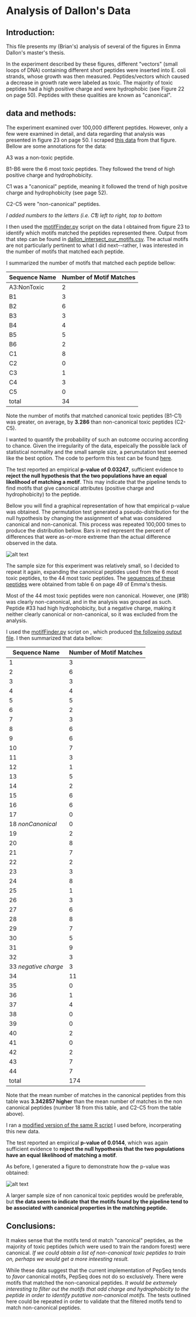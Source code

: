 
# Analysis of Dallon's Data
## Introduction:

This file presents my (Brian's) analysis of several of the figures in Emma Dallon's master's thesis.

In the experiment described by these figures, different "vectors" (small loops of DNA) containing different short peptides were inserted into E. coli strands, whose growth was then measured. Peptides/vectors which caused a decrease in growth rate were labeled as toxic. The majority of toxic peptides had a high positive charge and were hydrophobic (see Figure 22 on page 50). Peptides with these qualities are known as "canonical".

## data and methods:

The experiment examined over 100,000 different peptides. However, only a few were examined in detail, and data regarding that analysis was presented in figure 23 on page 50. I scraped [this data](../biological_significance/dallons_peptides.csv) from that figure. Bellow are some annotations for the data:

A3 was a non-toxic peptide.

B1-B6 were the 6 most toxic peptides. They followed the trend of high positive charge and hydrophobicity.

C1 was a "canonical" peptide, meaning it followed the trend of high positve charge and hydrophobicity (see page 52).

C2-C5 were "non-canonical" peptides.

*I added numbers to the letters (i.e. C**1**) left to right, top to bottom*

I then used the [motifFinder.py](../biological_significance/motifFinder.py) script on the data I obtained from figure 23 to identify which motifs matched the peptides represented there. Output from that step can be found in [dallon_intersect_our_motifs.csv](dallon_intersect_our_motifs.csv). The actual motifs are not particularly pertinent to what I did next--rather, I was interested in the number of motifs that matched each peptide. 

I summarized the number of motifs that matched each peptide bellow:

| Sequence Name | Number of Motif Matches |
| ---- | ---- |
| A3:NonToxic   | 2                       |
| B1            | 3                       |
| B2            | 6                       |
| B3            | 3                       |
| B4            | 4                       |
| B5            | 5                       |
| B6            | 2                       |
| C1            | 8                       |
| C2            | 0                       |
| C3            | 1                       |
| C4            | 3                       |
| C5            | 0                       |
| total         | 34                      |

Note the number of motifs that matched canonical toxic peptides (B1-C1) was greater, on average, by **3.286** than non-canonical toxic peptides (C2-C5).

I wanted to quantify the probability of such an outcome occuring according to chance. Given the irregularity of the data, espeically the possible lack of statistical normality and the small sample size, a perumutation test seemed like the best option. The code to perform this test can be found [here](../biological_significance/permutationTest.R).

The test reported an empirical **p-value of 0.03247**, sufficient evidence to **reject the null hypothesis that the two populations have an equal likelihood of matching a motif**. This may indicate that the pipeline tends to find motifs that give canonical attributes (positive charge and hydrophobicity) to the peptide.

Bellow you will find a graphical representation of how that empirical p-value was obtained. The permutation test generated a pseudo-distribution for the null hypothesis by changing the assignment of what was considered canonical and non-canonical. This process was repeated 100,000 times to produce the distribution bellow. Bars in red represent the percent of differences that were as-or-more extreme than the actual difference observed in the data.

![alt text](https://github.com/tjense25/pep-seq-pipeline/blob/master/biological_significance/dallon_analysis_round_1.png "First Permutation Test Null Distribution")

The sample size for this experiment was relatively small, so I decided to repeat it again, expanding the canonical peptides used from the 6 most toxic peptides, to the 44 most toxic peptides. The [sequences of these peptides](../biological_significance/most_toxic.csv) were obtained from table 6 on page 49 of Emma's thesis.

Most of the 44 most toxic peptides were non canonical. However, one (#18) was clearly non-canonical, and in the analysis was grouped as such. Peptide #33 had high hydrophobicity, but a negative charge, making it neither clearly canonical or non-canonical, so it was excluded from the analysis.

I used the [motifFinder.py](../biological_significance/motifFinder.py) script on , which produced [the following output file](../biological_significance/most_toxic_intersect_our_motifs.csv). I then summarized that data bellow:

| Sequence Name | Number of Motif Matches |
| ---- | ---- |
| 1             | 3                       |
| 2             | 6                       |
| 3             | 3                       |
| 4             | 4                       |
| 5             | 5                       |
| 6             | 2                       |
| 7             | 3                       |
| 8             | 6                       |
| 9             | 6                       |
| 10            | 7                       |
| 11            | 3                       |
| 12            | 1                       |
| 13            | 5                       |
| 14            | 2                       |
| 15            | 6                       |
| 16            | 6                       |
| 17            | 0                       |
| 18 *nonCanonical*  | 0                       |
| 19            | 2                       |
| 20            | 8                       |
| 21            | 7                       |
| 22            | 2                       |
| 23            | 3                       |
| 24            | 8                       |
| 25            | 1                       |
| 26            | 3                       |
| 27            | 6                       |
| 28            | 8                       |
| 29            | 7                       |
| 30            | 5                       |
| 31            | 9                       |
| 32            | 3                       |
| 33 *negative charge* | 3                |
| 34            | 11                      |
| 35            | 0                       |
| 36            | 1                       |
| 37            | 4                       |
| 38            | 0                       |
| 39            | 0                       |
| 40            | 2                       |
| 41            | 0                       |
| 42            | 2                       |
| 43            | 7                       |
| 44            | 7                       |
| total         | 174                     |

Note that the mean number of matches in the canonical peptides from this table was **3.342857 higher** than the mean number of matches in the non canonical peptides (number 18 from this table, and C2-C5 from the table above).

I ran a [modified version of the same R script](../biological_significance/permutationTest2.R) I used before, incorperating this new data. 

The test reported an empirical **p-value of 0.0144**, which was again sufficient evidence to **reject the null hypothesis that the two populations have an equal likelihood of matching a motif**.

As before, I generated a figure to demonstrate how the p-value was obtained:

![alt text](https://github.com/tjense25/pep-seq-pipeline/blob/master/biological_significance/dallon_analysis_number_2.png "Second Permutation Test Null Distribution")

A larger sample size of non canonical toxic peptides would be preferable, but **the data seem to indicate that the motifs found by the pipeline tend to be associated with canonical properties in the matching peptide.**

## Conclusions:

It makes sense that the motifs tend ot match "canonical" peptides, as the majority of toxic peptides (which were used to train the random forest) were canonical. *If we could obtain a list of non-canonical toxic peptides to train on, perhaps we would get a more inteesting result.*

While these data suggest that the current implementation of PepSeq tends to *favor* canonical motifs, PepSeq does not do so exclusively. There were motifs that matched the non-canonical peptides. *It would be extremely interesting to filter out the motifs that add charge and hydrophobicity to the peptide in order to identify putative non-canonical motifs.* The tests outlined here could be repeated in order to validate that the filtered motifs tend to match non-canonical peptides. 


